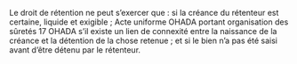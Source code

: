 Le droit de rétention ne peut s’exercer que :
si la créance du rétenteur est certaine, liquide et exigible ;
Acte uniforme OHADA portant organisation des sûretés
17
OHADA
s’il existe un lien de connexité entre la naissance de la créance et la
détention de la chose retenue ;
et si le bien n’a pas été saisi avant d’être détenu par le rétenteur.
